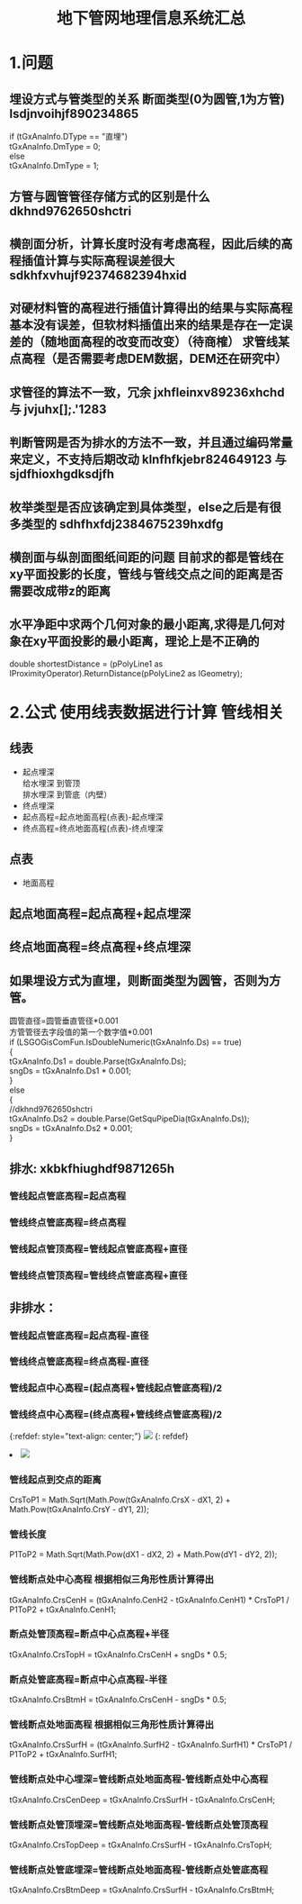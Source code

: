 <html>
<head>
    <meta charset="UTF-8">
<title>
地下管网地理信息系统汇总
</title>
</head>
<body>
<h1 align="center">地下管网地理信息系统汇总</h1>
<h1>1.问题</h1>
<h2>埋设方式与管类型的关系 断面类型(0为圆管,1为方管) lsdjnvoihjf890234865</h2>
if (tGxAnaInfo.DType == "直埋")<br>
tGxAnaInfo.DmType = 0;<br>
else<br>
tGxAnaInfo.DmType = 1;<br>
<h2>方管与圆管管径存储方式的区别是什么 dkhnd9762650shctri</h2>
<h2>横剖面分析，计算长度时没有考虑高程，因此后续的高程插值计算与实际高程误差很大 sdkhfxvhujf92374682394hxid</h2>
<h2>对硬材料管的高程进行插值计算得出的结果与实际高程基本没有误差，但软材料插值出来的结果是存在一定误差的（随地面高程的改变而改变）（待商榷） 求管线某点高程（是否需要考虑DEM数据，DEM还在研究中）</h2>
<h2>求管径的算法不一致，冗余  jxhfleinxv89236xhchd 与 jvjuhx[];.'1283 </h2>
<h2>判断管网是否为排水的方法不一致，并且通过编码常量来定义，不支持后期改动 klnfhfkjebr824649123 与 sjdfhioxhgdksdjfh</h2>
<h2>枚举类型是否应该确定到具体类型，else之后是有很多类型的 sdhfhxfdj2384675239hxdfg</h2>
<h2>横剖面与纵剖面图纸间距的问题 目前求的都是管线在xy平面投影的长度，管线与管线交点之间的距离是否需要改成带z的距离</h2>
<h2>水平净距中求两个几何对象的最小距离,求得是几何对象在xy平面投影的最小距离，理论上是不正确的</h2>
double shortestDistance = (pPolyLine1 as IProximityOperator).ReturnDistance(pPolyLine2 as IGeometry);<br>

<h1>2.公式 使用线表数据进行计算 管线相关</h1>

<h2>线表</h2>
<ul>
    <li>起点埋深</li>
    给水埋深 到管顶<br>
    排水埋深 到管底（内壁）<br>
    <li>终点埋深</li>
    <li>起点高程=起点地面高程(点表)-起点埋深</li>
    <li>终点高程=终点地面高程(点表)-终点埋深</li>
</ul>
<h2>点表</h2>
<ul>
    <li>地面高程</li>
</ul>


<h2>起点地面高程=起点高程+起点埋深</h2>
<h2>终点地面高程=终点高程+终点埋深</h2>

<h2>如果埋设方式为直埋，则断面类型为圆管，否则为方管。</h2>
圆管直径=圆管垂直管径*0.001<br>
方管管径去字段值的第一个数字值*0.001<br>
if (LSGOGisComFun.IsDoubleNumeric(tGxAnaInfo.Ds) == true)<br>
{<br>
tGxAnaInfo.Ds1 = double.Parse(tGxAnaInfo.Ds);<br>
sngDs = tGxAnaInfo.Ds1 * 0.001;<br>
}<br>
else<br>
{<br>
//dkhnd9762650shctri<br>
tGxAnaInfo.Ds2 = double.Parse(GetSquPipeDia(tGxAnaInfo.Ds));<br>
sngDs = tGxAnaInfo.Ds2 * 0.001;<br>
}<br>

<h2>排水: xkbkfhiughdf9871265h</h2>
<h3>管线起点管底高程=起点高程</h3>
<h3>管线终点管底高程=终点高程</h3>
<h3>管线起点管顶高程=管线起点管底高程+直径</h3>
<h3>管线终点管顶高程=管线终点管底高程+直径</h3>

<h2>非排水：</h2>
<h3>管线起点管底高程=起点高程-直径</h3>
<h3>管线终点管底高程=终点高程-直径</h3>
<h3>管线起点中心高程=(起点高程+管线起点管底高程)/2</h3>
<h3>管线终点中心高程=(终点高程+管线终点管底高程)/2</h3>

{:refdef: style="text-align: center;"}
![](/img/21.png)
{: refdef}

<li><img src="img/21.png"/></li>
<h3>管线起点到交点的距离</h3>
CrsToP1 = Math.Sqrt(Math.Pow(tGxAnaInfo.CrsX - dX1, 2) + Math.Pow(tGxAnaInfo.CrsY - dY1, 2));
<h3>管线长度</h3>
P1ToP2 = Math.Sqrt(Math.Pow(dX1 - dX2, 2) + Math.Pow(dY1 - dY2, 2));
<h3>管线断点处中心高程 根据相似三角形性质计算得出</h3>
tGxAnaInfo.CrsCenH = (tGxAnaInfo.CenH2 - tGxAnaInfo.CenH1) * CrsToP1 / P1ToP2 + tGxAnaInfo.CenH1;
<h3>断点处管顶高程=断点中心点高程+半径</h3>
tGxAnaInfo.CrsTopH = tGxAnaInfo.CrsCenH + sngDs * 0.5;
<h3>断点处管底高程=断点中心点高程-半径</h3>
tGxAnaInfo.CrsBtmH = tGxAnaInfo.CrsCenH - sngDs * 0.5;
<h3>管线断点处地面高程 根据相似三角形性质计算得出</h3>
tGxAnaInfo.CrsSurfH = (tGxAnaInfo.SurfH2 - tGxAnaInfo.SurfH1) * CrsToP1 / P1ToP2 + tGxAnaInfo.SurfH1;
<h3>管线断点处中心埋深=管线断点处地面高程-管线断点处中心高程</h3>
tGxAnaInfo.CrsCenDeep = tGxAnaInfo.CrsSurfH - tGxAnaInfo.CrsCenH;
<h3>管线断点处管顶埋深=管线断点处地面高程-管线断点处管顶高程</h3>
tGxAnaInfo.CrsTopDeep = tGxAnaInfo.CrsSurfH - tGxAnaInfo.CrsTopH;
<h3>管线断点处管底埋深=管线断点处地面高程-管线断点处管底高程</h3>
tGxAnaInfo.CrsBtmDeep = tGxAnaInfo.CrsSurfH - tGxAnaInfo.CrsBtmH;

</body>
</html>